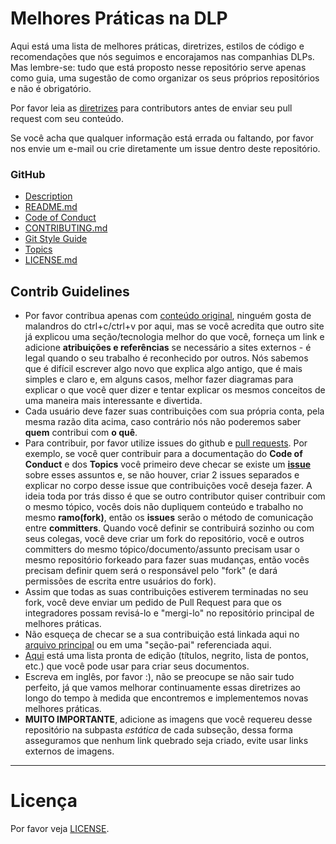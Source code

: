 # Melhores Práticas na DLP

Aqui está uma lista de melhores práticas, diretrizes, estilos de código e recomendações que nós seguimos e encorajamos nas companhias DLPs. Mas lembre-se: tudo que está proposto nesse repositório serve apenas como guia, uma sugestão de como organizar os seus próprios repositórios e não é obrigatório.

Por favor leia as [diretrizes](#contrib-guidelines) para contributors antes de enviar seu pull request com seu conteúdo.

Se você acha que qualquer informação está errada ou faltando, por favor nos envie um e-mail ou crie diretamente um issue dentro deste repositório. 

### GitHub
* [Description](description/README_pt.md)
* [README.md](readme/README_pt.md)
* [Code of Conduct](codeOfConduct/README_pt.md)
* [CONTRIBUTING.md](contributing/README_pt.md)
* [Git Style Guide](gitStyleGuide/README_pt.md)
* [Topics](topics/README_pt.md)
* [LICENSE.md](license/README_pt.md)

## Contrib Guidelines
* Por favor contribua apenas com [conteúdo original](http://m.memegen.com/hyndzm.jpg), ninguém gosta de malandros do ctrl+c/ctrl+v por aqui, mas se você acredita que outro site já explicou uma seção/tecnologia melhor do que você, forneça um link e adicione __atribuições e referências__ se necessário a sites externos - é legal quando o seu trabalho é reconhecido por outros. Nós sabemos que é difícil escrever algo novo que explica algo antigo, que é mais simples e claro e, em alguns casos, melhor fazer diagramas para explicar o que você quer dizer e tentar explicar os mesmos conceitos de uma maneira mais interessante e divertida.
* Cada usuário deve fazer suas contribuições com sua própria conta, pela mesma razão dita acima, caso contrário nós não poderemos saber __quem__ contribui com __o quê__.
* Para contribuir, por favor utilize issues do github e [pull requests](https://help.github.com/articles/using-pull-requests/). Por exemplo, se você quer contribuir para a documentação do __Code of Conduct__ e dos __Topics__ você primeiro deve checar se existe um [__issue__](https://github.com/stone-payments/dlp-best-practices/issues) sobre esses assuntos e, se não houver, criar 2 issues separados e explicar no corpo desse issue que contribuições você deseja fazer. A ideia toda por trás disso é que se outro contributor quiser contribuir com o mesmo tópico, vocês dois não dupliquem conteúdo e trabalho no mesmo __ramo(fork)__, então os __issues__ serão o método de comunicação entre __committers__. Quando você definir se contribuirá sozinho ou com seus colegas, você deve criar um fork do repositório, você e outros committers do mesmo tópico/documento/assunto precisam usar o mesmo repositório forkeado para fazer suas mudanças, então vocês precisam definir quem será o responsável pelo "fork" (e dará permissões de escrita entre usuários do fork).
* Assim que todas as suas contribuições estiverem terminadas no seu fork, você deve enviar um pedido de Pull Request para que os integradores possam revisá-lo e "mergi-lo" no repositório principal de melhores práticas.
* Não esqueça de checar se a sua contribuição está linkada aqui no [arquivo principal](README.md) ou em uma "seção-pai" referenciada aqui.
* [Aqui](https://github.com/adam-p/markdown-here/wiki/Markdown-Cheatsheet) está uma lista pronta de edição (títulos, negrito, lista de pontos, etc.) que você pode usar para criar seus documentos.
* Escreva em inglês, por favor :), não se preocupe se não sair tudo perfeito, já que vamos melhorar continuamente essas diretrizes ao longo do tempo à medida que encontremos e implementemos novas melhores práticas.
* __MUITO IMPORTANTE__, adicione as imagens que você requereu desse repositório na subpasta *estática* de cada subseção, dessa forma asseguramos que nenhum link quebrado seja criado, evite usar links externos de imagens.


---

# Licença

Por favor veja [LICENSE](LICENSE).


